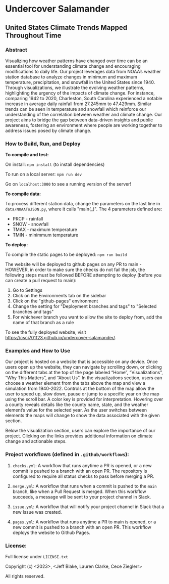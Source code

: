 # Undercover Salamander
## United States Climate Trends Mapped Throughout Time

### Abstract
Visualizing how weather patterns have changed over time can be an essential tool for understanding climate change and encouraging modifications to daily life. Our project leverages  data from NOAA’s weather station database to analyze changes in minimum and maximum temperature, precipitation, and snowfall in the United States since 1940. Through visualizations, we illustrate the evolving weather patterns, highlighting the urgency of the impacts of climate change. For instance, comparing 1942 to 2020, Charleston, South Carolina experienced a notable increase in average daily rainfall from 27.245mm to 47.429mm. Similar trends can be seen in temperature and snowfall which reinforce our understanding of the correlation between weather and climate change. Our project aims to bridge the gap between data-driven insights and public awareness, fostering an environment where people are working together to address issues posed by climate change.


### How to Build, Run, and Deploy

**To compile and test:**

On install: `npm install` (to install dependencies)

To run on a local server: `npm run dev`

Go on `localhost:3000` to see a running version of the server!

**To compile data:**

To process different station data, change the parameters on the last line in `data/NOAAToJSON.py`, where it calls "main(_)". The 4 parameters defined are:
* PRCP - rainfall
* SNOW - snowfall
* TMAX - maximum temperature
* TMIN - minimmum temperature

**To deploy:**

To compile the static pages to be deployed: `npm run build`

The website will be deployed to github pages on any PR to main - HOWEVER, in order to make sure the checks do not fail the job, the following steps must be followed BEFORE attempting to deploy (before you can create a pull request to main):
1. Go to Settings
2. Click on the Environments tab on the sidebar
3. Click on the "github-pages" environment
4. Change the setting for "Deployment branches and tags" to "Selected branches and tags"
5. For whichever branch you want to allow the site to deploy from, add the name of that branch as a rule

To see the fully deployed website, visit https://csci701f23.github.io/undercover-salamander/.


### Examples and How to Use

Our project is hosted on a website that is accessible on any device. Once users open up the website, they can navigate by scrolling down, or clicking on the different tabs at the top of the page labeled “Home”, “Visualizations”, “Why This Matters”, and  “About Us”. In the visualizations section, users can choose a weather element from the tabs above the map and view a simulation from 1940-2022. Controls at the bottom of the map allow the user to speed up, slow down, pause or jump to a specific year on the map using the scroll bar. A color key is provided for interpretation. Hovering over a county reveals details like the county name, state, and the weather element’s value for the selected year. As the user switches between elements the maps will change to show the data associated with the given section.

Below the visualization section, users can explore the importance of our project. Clicking on the links provides additional information on climate change and actionable steps.  


### Project workflows (defined in `.github/workflows`):

1. `checks.yml`: A workflow that runs anytime a PR is opened, or a new commit is pushed to a branch with an open PR. The repository is configured to require all status checks to pass before merging a PR.

2. `merge.yml`: A workflow that runs when a commit is pushed to the `main` branch, like when a Pull Request is merged. When this workflow succeeds, a message will be sent to your project channel in Slack.

3. `issue.yml`: A workflow that will notify your project channel in Slack that a new Issue was created.

4. `pages.yml`: A workflow that runs anytime a PR to main is opened, or a new commit is pushed to a branch with an open PR. This workflow deploys the website to Github Pages.


### License:
Full license under `LICENSE.txt`

Copyright (c) <2023>, <Jeff Blake, Lauren Clarke, Cece Zieglerr>

All rights reserved.
